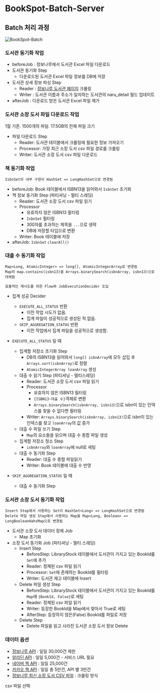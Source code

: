 # BookSpot-Batch-Server


## Batch 처리 과정
![BookSpot-Batch](https://github.com/user-attachments/assets/b37032c1-e75f-4f87-b2ef-2263906e6eee)


### 도서관 동기화 작업
- beforeJob : 정보나루에서 도서관 Excel 파일 다운로드
- 도서관 동기화 Step
    - 다운로드된 도서관 Excel 파일 정보를 DB에 저장
- 도서관 상세 정보 파싱 Step
    - Reader : [정보나루 도서관 페이지](https://www.data4library.kr/libDataL) 크롤링
    - Writer : 도서관 이름과 주소가 일치하는 도서관의 naru_detail 필드 업데이트
- afterJob : 다운로드 받은 도서관 Excel 파일 제거

### 도서관 소장 도서 파일 다운로드 작업
1월 기준. 1500개의 파일. 17.5GB의 전체 파일 크기

- 파일 다운로드 Step
    - Reader: 도서관 테이블에서 크롤링에 필요한 정보 가져오기
    - Processor: 가장 최근 소장 도서 csv 파일 경로를 크롤링
    - Writer: 도서관 소장 도서 csv 파일 다운로드

### 책 동기화 작업

```
IsbnSet의 내부 구현이 HashSet => LongHashSet으로 변경됨
```

- beforeJob: Book 테이블에서 ISBN13을 읽어와서 `IsbnSet` 초기화
- 책 정보 동기화 Step (파티셔닝 - 멀티 스레딩)
    - Reader: 도서관 소장 도서 csv 파일 읽기
    - Processor
        - 유효하지 않은 ISBN13 필터링
        - `IsbnSet` 필터링
        - 300자를 초과하는 제목을 `...`으로 생략
        - DB에 저장할 타입으로 변환
    - Writer: Book 테이블에 저장
- afterJob: `IsbnSet` `clearAll()`

### 대출 수 동기화 작업

```
Map<Long, AtomicInteger> => long[], AtomicIntegerArray로 변경됨
Map의 map.contains(isbn13)을 Arrays.binarySearch(isbnArray, isbn13)으로 대체됨

효율적인 재시도를 위한 Flow와 JobExecutionDecider 도입 
```

- 집계 성공 Decider
  - `EXECUTE_ALL_STATUS` 반환
    - 이전 작업 시도가 없음.
    - 집계 파일이 성공적으로 생성된 적 없음.
  - `SKIP_AGGREGATION_STATUS` 반환
    - 이전 작업에서 집계 파일을 성공적으로 생성함.


- `EXECUTE_ALL_STATUS` 일 때
  - 집계할 저장소 초기화 Step
    - DB의 ISBN13을 읽어와서 `long[] isbnArray`에 모두 삽입 후 `Arrays.sort(isbnArray)`로 정렬
    - `AtomicIntegerArray loanArray` 생성
  - 대출 수 읽기 Step (파티셔닝 - 멀티스레딩)
      - Reader: 도서관 소장 도서 csv 파일 읽기
      - Processor
          - 유효하지 않은 ISBN13 필터링
          - `{ISBN13-대출 수}`객체로 변환
          - `Arrays.binarySearch(isbnArray, isbn13)`으로 isbn이 있는 인덱스를 찾을 수 없다면 필터링
      - Writer: `Arrays.binarySearch(isbnArray, isbn13)`으로 isbn이 있는 인덱스를 찾고 `loanArray`의 값 증가
  - 대출 수 파일 쓰기 Step
      - `Map`의 요소들을 읽으며 대출 수 종합 파일 생성
  - 집계할 저장소 청소 Step
      - `isbnArray`와 `loanArray`에 null로 세팅
  - 대출 수 동기화 Step
      - Reader: 대출 수 종합 파일읽기
      - Writer: Book 테이블에 대출 수 반영


- `SKIP_AGGREGATION_STATUS` 일 때
    - 대출 수 동기화 Step


### 도서관 소장 도서 동기화 작업
```
Insert Step에서 사용하는 Set이 HashSet<Long> => LongHashSet으로 변경됨
Delete 파일 생성 Step에서 사용하는 Map을 Map<Long, Boolean> => LongBooleanHahsMap으로 변경됨
```

- 도서관 소장 도서 데이터 정제 Job
    - Map 초기화
- 소장 도서 동기화 Job (파티셔닝 - 멀티 스레딩)
    - Insert Step
        - BeforeStep: LibraryStock 테이블에서 도서관이 가지고 있는 BookId를 `Set`에 추가
        - Reader: 정제된 csv 파일 읽기
        - Processor: `Set`에 존재하는 BookId를 필터링
        - Writer: 도서관 재고 테이블에 Insert
    - Delete 파일 생성 Step
        - BeforeStep: LibraryStock 테이블에서 도서관이 가지고 있는 BookId를 `Map`에 `{BookId, False}`로 세팅
        - Reader: 정제된 csv 파일 읽기
        - Writer: 등장한 BookId을 Map에서 찾아서 True로 세팅
        - AfterStep: 등장하지 않은(False) BookId를 파일로 저장
    - Delete Step
        - Delete 파일을 읽고 사라진 도서관 소장 도서 정보 Delete

### 데이터 옵션
- [정보나루 API](https://data4library.kr/apiUtilization) : 일일 30,000건 제한
- [알라딘 API](https://blog.aladin.co.kr/openapi) : 일일 5,000건 - 서비스 URL 필요
- [네이버 책 API](https://developers.naver.com/docs/serviceapi/search/book/book.md) : 일일 25,000건
- [카카오 책 API](https://developers.kakao.com/docs/latest/ko/daum-search/dev-guide#search-book) : 일일 총 5만건, API 별 3만건
- [정보나루 최신 소장 도서 CSV 파일](https://data4library.kr/openDataL) : 크롤링 방식

csv 파일 선택
